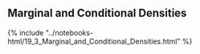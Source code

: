 Marginal and Conditional Densities
------

{% include "../notebooks-html/19_3_Marginal_and_Conditional_Densities.html" %}

